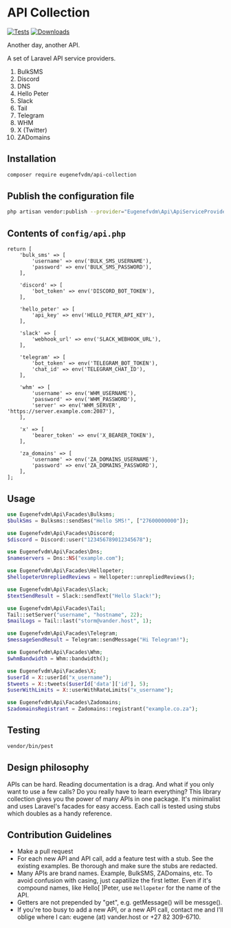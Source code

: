 # API Collection

[![Tests](https://github.com/eugenefvdm/api-collection/actions/workflows/tests.yml/badge.svg)](https://github.com/eugenefvdm/api-collection/actions/workflows/tests.yml)
[![Downloads](https://img.shields.io/packagist/dt/eugenefvdm/api-collection.svg)](https://packagist.org/packages/eugenefvdm/api-collection)

Another day, another API.

A set of Laravel API service providers.

1. BulkSMS
2. Discord
3. DNS
4. Hello Peter
5. Slack
6. Tail
7. Telegram
8. WHM
9. X (Twitter)
10. ZADomains

## Installation

```bash
composer require eugenefvdm/api-collection
```

## Publish the configuration file

```bash
php artisan vendor:publish --provider="Eugenefvdm\Api\ApiServiceProvider" --tag="config"
```

## Contents of `config/api.php`

```env
return [
    'bulk_sms' => [
        'username' => env('BULK_SMS_USERNAME'),
        'password' => env('BULK_SMS_PASSWORD'),
    ],

    'discord' => [
        'bot_token' => env('DISCORD_BOT_TOKEN'),
    ],

    'hello_peter' => [
        'api_key' => env('HELLO_PETER_API_KEY'),
    ],

    'slack' => [
        'webhook_url' => env('SLACK_WEBHOOK_URL'),
    ],

    'telegram' => [
        'bot_token' => env('TELEGRAM_BOT_TOKEN'),
        'chat_id' => env('TELEGRAM_CHAT_ID'),
    ],

    'whm' => [
        'username' => env('WHM_USERNAME'),
        'password' => env('WHM_PASSWORD'),
        'server' => env('WHM_SERVER', 'https://server.example.com:2087'),
    ],

    'x' => [
        'bearer_token' => env('X_BEARER_TOKEN'),
    ],

    'za_domains' => [
        'username' => env('ZA_DOMAINS_USERNAME'),
        'password' => env('ZA_DOMAINS_PASSWORD'),
    ],
]; 
```

## Usage

```php
use Eugenefvdm\Api\Facades\Bulksms;
$bulkSms = Bulksms::sendSms("Hello SMS!", ["27600000000"]);

use Eugenefvdm\Api\Facades\Discord;
$discord = Discord::user("123456789012345678");

use Eugenefvdm\Api\Facades\Dns;
$nameservers = Dns::NS("example.com");

use Eugenefvdm\Api\Facades\Hellopeter;
$hellopeterUnrepliedReviews = Hellopeter::unrepliedReviews();

use Eugenefvdm\Api\Facades\Slack;
$textSendResult = Slack::sendText("Hello Slack!");

use Eugenefvdm\Api\Facades\Tail;
Tail::setServer("username", "hostname", 22);
$mailLogs = Tail::last("storm@vander.host", 1);

use Eugenefvdm\Api\Facades\Telegram;
$messageSendResult = Telegram::sendMessage("Hi Telegram!");

use Eugenefvdm\Api\Facades\Whm;
$whmBandwidth = Whm::bandwidth();

use Eugenefvdm\Api\Facades\X;
$userId = X::userId("x_username");
$tweets = X::tweets($userId['data']['id'], 5);
$userWithLimits = X::userWithRateLimits("x_username");

use Eugenefvdm\Api\Facades\Zadomains;
$zadomainsRegistrant = Zadomains::registrant("example.co.za");
```

## Testing

```bash
vendor/bin/pest
```

## Design philosophy

APIs can be hard. Reading documentation is a drag. And what if you only want to use a few calls? Do you really have to learn everything? This library collection gives you the power of many APIs in one package. It's minimalist and uses Laravel's facades for easy access.
Each call is tested using stubs which doubles as a handy reference.

## Contribution Guidelines

- Make a pull request
- For each new API and API call, add a feature test with a stub. See the existing examples. Be thorough and make sure the stubs are redacted.
- Many APIs are brand names. Example, BulkSMS, ZADomains, etc. To avoid confusion with casing, just capatilize the first letter. Even if it's compound names, like Hello[ ]Peter, use `Hellopeter` for the name of the API.
- Getters are not prepended by "get", e.g. getMessage() will be messge().
- If you're too busy to add a new API, or a new API call, contact me and I'll oblige where I can: eugene (at) vander.host or +27 82 309-6710.
